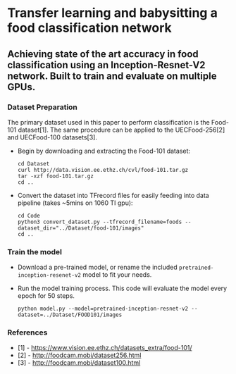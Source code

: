 # Transfer learning and babysitting a food classification network
## Achieving state of the art accuracy in food classification using an Inception-Resnet-V2 network. Built to train and evaluate on multiple GPUs.


### Dataset Preparation
The primary dataset used in this paper to perform classification is the Food-101 dataset[1].
The same procedure can be applied to the UECFood-256[2] and UECFood-100 datasets[3]. 

* Begin by downloading and extracting the Food-101 dataset:
    ```
    cd Dataset
    curl http://data.vision.ee.ethz.ch/cvl/food-101.tar.gz
    tar -xzf food-101.tar.gz
    cd ..
    ```

* Convert the dataset into TFrecord files for easily feeding into data pipeline (takes ~5mins on 1060 TI gpu):
    ```
    cd Code
    python3 convert_dataset.py --tfrecord_filename=foods --dataset_dir="../Dataset/food-101/images"
    cd ..
    ```

### Train the model

* Download a pre-trained model, or rename the included `pretrained-inception-resenet-v2` model to fit your needs.

* Run the model training process. This code will evaluate the model every epoch for 50 steps.
    ```
    python model.py --model=pretrained-inception-resnet-v2 --dataset=../Dataset/FOOD101/images
    ```



### References
 * [1] - https://www.vision.ee.ethz.ch/datasets_extra/food-101/
 * [2] - http://foodcam.mobi/dataset256.html
 * [3] - http://foodcam.mobi/dataset100.html
 